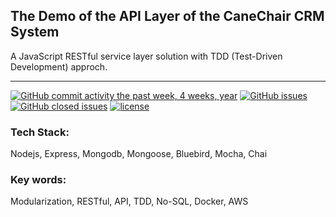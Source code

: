 ## The Demo of the API Layer of the CaneChair CRM System

A JavaScript RESTful service layer solution with TDD (Test-Driven Development) approch.

---

[![GitHub commit activity the past week, 4 weeks, year](https://img.shields.io/github/commit-activity/4w/simon8029/canechair_crm.svg)]() [![GitHub issues](https://img.shields.io/github/issues/simon8029/canechair_crm.svg)]() [![GitHub closed issues](https://img.shields.io/github/issues-closed/simon8029/canechair_crm.svg?colorB=green)]() [![license](https://img.shields.io/github/license/simon8029/canechair_crm.svg)]()

### Tech Stack:

Nodejs,
Express,
Mongodb,
Mongoose,
Bluebird,
Mocha,
Chai

### Key words:

Modularization, RESTful, API, TDD, No-SQL, Docker, AWS
